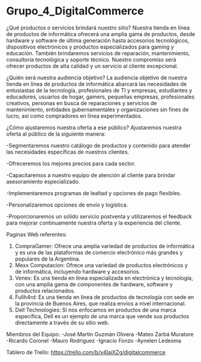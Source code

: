 # Grupo_4_DigitalCommerce

¿Qué productos o servicios brindará nuestro sitio?
Nuestra tienda en línea de productos de informática ofrecerá una amplia gama de productos, desde hardware y software de última generación hasta accesorios tecnológicos, dispositivos electrónicos y productos especializados para gaming y educación. También brindaremos servicios de reparación, mantenimiento, consultoría tecnológica y soporte técnico. Nuestro compromiso será ofrecer productos de alta calidad y un servicio al cliente excepcional.

¿Quién será nuestra audiencia objetivo?
La audiencia objetivo de nuestra tienda en línea de productos de informática abarcará las necesidades de entusiastas de la tecnología, profesionales de TI y empresas, estudiantes y educadores, usuarios de hogar, gamers, pequeñas empresas, profesionales creativos, personas en busca de reparaciones y servicios de mantenimiento, entidades gubernamentales y organizaciones sin fines de lucro, así como compradores en línea experimentados.

¿Cómo ajustaremos nuestra oferta a ese público?
Ajustaremos nuestra oferta al público de la siguiente manera:

-Segmentaremos nuestro catálogo de productos y contenido para atender las necesidades específicas de nuestros clientes.

-Ofreceremos los mejores precios para cada sector.

-Capacitaremos a nuestro equipo de atención al cliente para brindar asesoramiento especializado.

-Implementaremos programas de lealtad y opciones de pago flexibles.

-Personalizaremos opciones de envío y logística.

-Proporcionaremos un sólido servicio postventa y utilizaremos el feedback para mejorar continuamente nuestra oferta y la experiencia del cliente.

Paginas Web referentes:

1) CompraGamer: Ofrece una amplia variedad de productos de informática y es una de las plataformas de comercio electrónico más grandes y populares de la Argentina.
2) Mexx Computacion: Ofrece una variedad de productos electrónicos y de informática, incluyendo hardware y accesorios.
3) Venex: Es una tienda en línea especializada en electrónica y tecnología, con una amplia gama de componentes de hardware, software y productos relacionados.
4) Fullh4rd: Es una tienda en línea de productos de tecnología con sede en la provincia de Buenos Aires, que realiza envíos a nivel internacional.  
5) Dell Technologies: Si nos enfocamos en productos de una marca específica, Dell es un ejemplo de una marca que vende sus productos directamente a través de su sitio web.

Miembros del Equipo:
-José Martin Guzmán Olivera
-Mateo Zarbá Muratore
-Ricardo Coronel
-Mauro Rodriguez
-Ignacio Fonzo
-Aynelen Ledesma

Tablero de Trello:
https://trello.com/b/v4laiXZg/digitalcommerce

